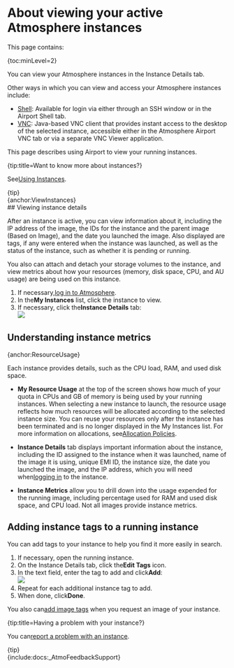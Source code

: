 # About viewing your active Atmosphere instances

This page contains:

<div class="wysiwyg-macro"><div class="wysiwyg-macro-tag wysiwyg-macro-starttag">{toc:minLevel=2}</div></div>

You can view your Atmosphere instances in the Instance Details tab.

Other ways in which you can view and access your Atmosphere instances include:

*   [Shell](https://pods.iplantcollaborative.org/wiki/display/atmman/Logging+In+to+an+Instance#LoggingIntoanInstance-Shell): Available for login via either through an SSH window or in the Airport Shell tab.
*   [VNC](https://pods.iplantcollaborative.org/wiki/display/atmman/Using+VNC+Viewer+to+Connect+to+an+Atmosphere+VM "Using VNC Viewer to Connect to an Atmosphere VM"): Java-based VNC client that provides instant access to the desktop of the selected instance, accessible either in the Atmosphere Airport VNC tab or via a separate VNC Viewer application.

This page describes using Airport to view your running instances.

<div class="wysiwyg-macro"><div class="wysiwyg-macro-tag wysiwyg-macro-starttag">{tip:title=Want to know more about instances?}</div><div class="wysiwyg-macro-body">

See[Using Instances](https://pods.iplantcollaborative.org/wiki/display/atmman/Using+Instances "Using Instances").

</div><div class="wysiwyg-macro-tag wysiwyg-macro-endtag">{tip}</div></div><div class="wysiwyg-macro wysiwyg-macro-inline"><div class="wysiwyg-macro-tag wysiwyg-macro-starttag">{anchor:ViewInstances}</div></div>
## Viewing instance details

After an instance is active, you can view information about it, including the IP address of the image, the IDs for the instance and the parent image (Based on Image), and the date you launched the image. Also displayed are tags, if any were entered when the instance was launched, as well as the status of the instance, such as whether it is pending or running.

You also can attach and detach your storage volumes to the instance, and view metrics about how your resources (memory, disk space, CPU, and AU usage) are being used on this instance.

1.  If necessary,[log in to Atmosphere](https://pods.iplantcollaborative.org/wiki/display/atmman/Logging+In+to+Atmosphere "Logging In to Atmosphere").
2.  In the**My Instances** list, click the instance to view.
3.  If necessary, click the**Instance Details** tab:  
    ![](https://pods.iplantcollaborative.org/wiki/download/attachments/8411419/InstanceDetails-1.png?version=1&modificationDate=1369082867000)

## Understanding instance metrics

<div class="wysiwyg-macro wysiwyg-macro-inline"><div class="wysiwyg-macro-tag wysiwyg-macro-starttag">{anchor:ResourceUsage}</div></div>

Each instance provides details, such as the CPU load, RAM, and used disk space.

*   **My Resource Usage** at the top of the screen shows how much of your quota in CPUs and GB of memory is being used by your running instances. When selecting a new instance to launch, the resource usage reflects how much resources will be allocated according to the selected instance size. You can reuse your resources only after the instance has been terminated and is no longer displayed in the My Instances list. For more information on allocations, see[Allocation Policies](https://pods.iplantcollaborative.org/wiki/display/atmman/Allocation+Policies "Allocation Policies").

*   **Instance Details** tab displays important information about the instance, including the ID assigned to the instance when it was launched, name of the image it is using, unique EMI ID, the instance size, the date you launched the image, and the IP address, which you will need when[logging in](https://pods.iplantcollaborative.org/wiki/display/atmman/Logging+In+to+an+Instance "Logging In to an Instance") to the instance.

*   **Instance Metrics** allow you to drill down into the usage expended for the running image, including percentage used for RAM and used disk space, and CPU load. Not all images provide instance metrics.

## Adding instance tags to a running instance

You can add tags to your instance to help you find it more easily in search.

1.  If necessary, open the running instance.
2.  On the Instance Details tab, click the**Edit Tags** icon.
3.  In the text field, enter the tag to add and click**Add**:  
    ![](https://pods.iplantcollaborative.org/wiki/download/attachments/8411419/Tags-1.png?version=1&modificationDate=1369083148000)
4.  Repeat for each additional instance tag to add.
5.  When done, click**Done**.

You also can[add image tags](https://pods.iplantcollaborative.org/wiki/display/atmman/Request+an+Image+of+Your+Instance "Request an Image of Your Instance") when you request an image of your instance.

<div class="wysiwyg-macro"><div class="wysiwyg-macro-tag wysiwyg-macro-starttag">{tip:title=Having a problem with your instance?}</div><div class="wysiwyg-macro-body">

You can[report a problem with an instance](https://pods.iplantcollaborative.org/wiki/display/atmman/Reporting+a+Broken+Instance "Reporting a Broken Instance").

</div><div class="wysiwyg-macro-tag wysiwyg-macro-endtag">{tip}</div></div><div class="wysiwyg-macro"><div class="wysiwyg-macro-tag wysiwyg-macro-starttag">{include:docs:_AtmoFeedbackSupport}</div></div>